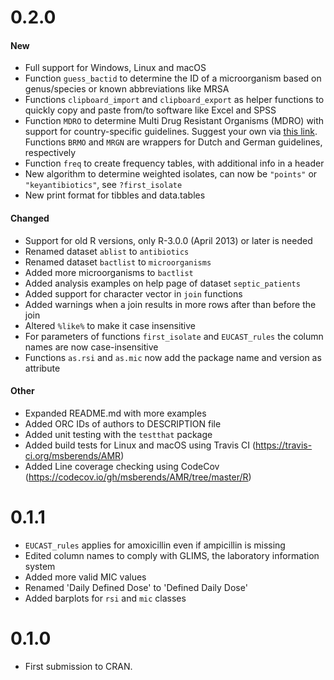 # 0.2.0
#### New
* Full support for Windows, Linux and macOS
* Function `guess_bactid` to determine the ID of a microorganism based on genus/species or known abbreviations like MRSA
* Functions `clipboard_import` and `clipboard_export` as helper functions to quickly copy and paste from/to software like Excel and SPSS
* Function `MDRO` to determine Multi Drug Resistant Organisms (MDRO) with support for country-specific guidelines. Suggest your own via [this link](https://github.com/msberends/AMR/issues/new?title=New%20guideline%20for%20MDRO&body=%3C--%20Please%20add%20your%20country%20code,%20guideline%20name,%20version%20and%20source%20below%20and%20remove%20this%20line--%3E). Functions `BRMO` and `MRGN` are wrappers for Dutch and German guidelines, respectively
* Function `freq` to create frequency tables, with additional info in a header
* New algorithm to determine weighted isolates, can now be `"points"` or `"keyantibiotics"`, see `?first_isolate`
* New print format for tibbles and data.tables

#### Changed
* Support for old R versions, only R-3.0.0 (April 2013) or later is needed
* Renamed dataset `ablist` to `antibiotics`
* Renamed dataset `bactlist` to `microorganisms`
* Added more microorganisms to `bactlist`
* Added analysis examples on help page of dataset `septic_patients`
* Added support for character vector in `join` functions
* Added warnings when a join results in more rows after than before the join
* Altered `%like%` to make it case insensitive
* For parameters of functions `first_isolate` and `EUCAST_rules` the column names are now case-insensitive
* Functions `as.rsi` and `as.mic` now add the package name and version as attribute

#### Other
* Expanded README.md with more examples
* Added ORC IDs of authors to DESCRIPTION file
* Added unit testing with the `testthat` package
* Added build tests for Linux and macOS using Travis CI (https://travis-ci.org/msberends/AMR)
* Added Line coverage checking using CodeCov (https://codecov.io/gh/msberends/AMR/tree/master/R)

# 0.1.1
* `EUCAST_rules` applies for amoxicillin even if ampicillin is missing
* Edited column names to comply with GLIMS, the laboratory information system
* Added more valid MIC values
* Renamed 'Daily Defined Dose' to 'Defined Daily Dose'
* Added barplots for `rsi` and `mic` classes

# 0.1.0
* First submission to CRAN.
